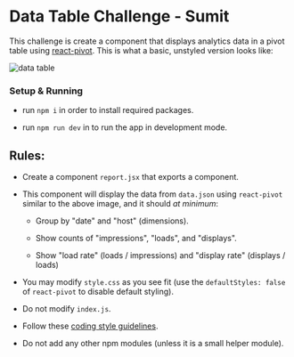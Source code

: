 # Data Table Challenge - Sumit

This challenge is create a component that displays analytics data in a pivot table using [react-pivot](https://github.com/davidguttman/react-pivot). This is what a basic, unstyled version looks like:

![data table](http://i.imgur.com/Lg3eqfW.png)

### Setup & Running

*  run ```npm i``` in order to install required packages.

* run `npm run dev` in to run the app in development mode.

## Rules:

* Create a component `report.jsx` that exports a component.

* This component will display the data from `data.json` using `react-pivot` similar to the above image, and it should _at minimum_:

  * Group by "date" and "host" (dimensions).

  * Show counts of "impressions", "loads", and "displays".

  * Show "load rate" (loads / impressions) and "display rate" (displays / loads)

* You may modify `style.css` as you see fit (use the `defaultStyles: false` of `react-pivot` to disable default styling).

* Do not modify `index.js`.

* Follow these [coding style guidelines](https://gist.github.com/davidguttman/9fbdd0e9ee1fb3b33f5cf693195f2edb#code-style).

* Do not add any other npm modules (unless it is a small helper module).
